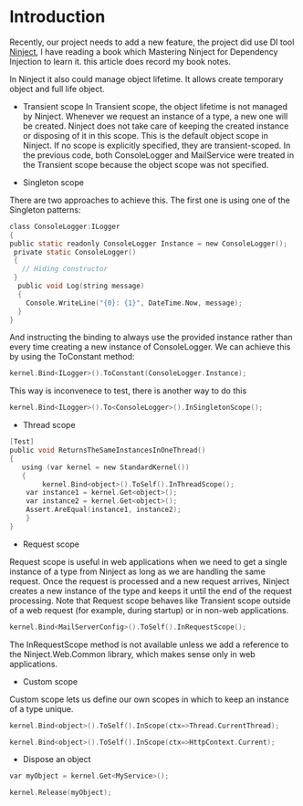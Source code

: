 Introduction
==
Recently, our project needs to add a new feature, the project did use DI tool [Ninject](http://www.ninject.org/index.html), I have reading a book which Mastering Ninject for Dependency Injection to learn it. this article does record my book notes.

In Ninject it also could manage object lifetime. It allows create temporary object and full life object.
* Transient scope
In Transient scope, the object lifetime is not managed by Ninject. Whenever we
request an instance of a type, a new one will be created. Ninject does not take care of
keeping the created instance or disposing of it in this scope. This is the default object
scope in Ninject. If no scope is explicitly specified, they are transient-scoped. In the
previous code, both ConsoleLogger and MailService were treated in the Transient
scope because the object scope was not specified.

* Singleton scope 

There are two approaches to achieve this. The first one
is using one of the Singleton patterns:
```c
class ConsoleLogger:ILogger
{
public static readonly ConsoleLogger Instance = new ConsoleLogger();
 private static ConsoleLogger()
 {
   // Hiding constructor
 }
  public void Log(string message)
  {
    Console.WriteLine("{0}: {1}", DateTime.Now, message);
  }
}
```
And instructing the binding to always use the provided instance rather than every
time creating a new instance of ConsoleLogger. We can achieve this by using the
ToConstant method:
```c
kernel.Bind<ILogger>().ToConstant(ConsoleLogger.Instance);
```
This way is inconvenece to test, there is another way to do this
```c
kernel.Bind<ILogger>().To<ConsoleLogger>().InSingletonScope();
```
* Thread scope 

```c
[Test]
public void ReturnsTheSameInstancesInOneThread()
{
   using (var kernel = new StandardKernel())
   {
        kernel.Bind<object>().ToSelf().InThreadScope();
	var instance1 = kernel.Get<object>();
	var instance2 = kernel.Get<object>();
	Assert.AreEqual(instance1, instance2);
    }
}
```
* Request scope 

Request scope is useful in web applications when we need to get a single instance
of a type from Ninject as long as we are handling the same request. Once the request
is processed and a new request arrives, Ninject creates a new instance of the type
and keeps it until the end of the request processing. Note that Request scope behaves
like Transient scope outside of a web request (for example, during startup) or in
non-web applications.
```c
kernel.Bind<MailServerConfig>().ToSelf().InRequestScope();
```
The InRequestScope method is not available unless we add a reference to the
Ninject.Web.Common library, which makes sense only in web applications.

* Custom scope 

Custom scope lets us define our own scopes in which to keep an instance of a type
unique.
```c
kernel.Bind<object>().ToSelf().InScope(ctx=>Thread.CurrentThread);

kernel.Bind<object>().ToSelf().InScope(ctx=>HttpContext.Current);
```
* Dispose an object 

```c
var myObject = kernel.Get<MyService>();

kernel.Release(myObject);
```


